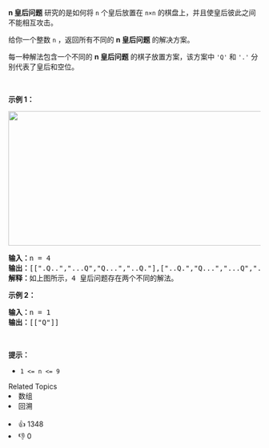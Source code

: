 <p><strong>n&nbsp;皇后问题</strong> 研究的是如何将 <code>n</code>&nbsp;个皇后放置在 <code>n×n</code> 的棋盘上，并且使皇后彼此之间不能相互攻击。</p>

<p>给你一个整数 <code>n</code> ，返回所有不同的&nbsp;<strong>n<em>&nbsp;</em>皇后问题</strong> 的解决方案。</p>

<div class="original__bRMd">
<div>
<p>每一种解法包含一个不同的&nbsp;<strong>n 皇后问题</strong> 的棋子放置方案，该方案中 <code>'Q'</code> 和 <code>'.'</code> 分别代表了皇后和空位。</p>

<p>&nbsp;</p>

<p><strong>示例 1：</strong></p>
<img alt="" src="https://assets.leetcode.com/uploads/2020/11/13/queens.jpg" style="width: 600px; height: 268px;" />
<pre>
<strong>输入：</strong>n = 4
<strong>输出：</strong>[[".Q..","...Q","Q...","..Q."],["..Q.","Q...","...Q",".Q.."]]
<strong>解释：</strong>如上图所示，4 皇后问题存在两个不同的解法。
</pre>

<p><strong>示例 2：</strong></p>

<pre>
<strong>输入：</strong>n = 1
<strong>输出：</strong>[["Q"]]
</pre>

<p>&nbsp;</p>

<p><strong>提示：</strong></p>

<ul>
	<li><code>1 &lt;= n &lt;= 9</code></li>
</ul>
</div>
</div>
<div><div>Related Topics</div><div><li>数组</li><li>回溯</li></div></div><br><div><li>👍 1348</li><li>👎 0</li></div>